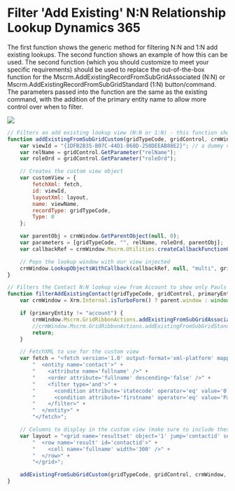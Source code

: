 # Filter 'Add Existing' N:N Relationship Lookup Dynamics 365

The first function shows the generic method for filtering N:N and 1:N add existing lookups. The second function shows an example of how this can be used. The second function (which you should customize to meet your specific requirements) should be used to replace the out-of-the-box function for the Mscrm.AddExistingRecordFromSubGridAssociated (N:N) or Mscrm.AddExistingRecordFromSubGridStandard (1:N) button/command. The parameters passed into the function are the same as the existing command, with the addition of the primary entity name to allow more control over when to filter.

![](https://user-images.githubusercontent.com/14048382/30041528-eb17b56a-923e-11e7-9b63-55fb0042ccb3.png)

```javascript
// Filters an add existing lookup view (N:N or 1:N) - this function shouldn't need to change
function addExistingFromSubGridCustom(gridTypeCode, gridControl, crmWindow, fetch, layout, viewName) {
    var viewId = "{1DFB2B35-B07C-44D1-868D-258DEEAB88E2}"; // a dummy view ID
    var relName = gridControl.GetParameter("relName");
    var roleOrd = gridControl.GetParameter("roleOrd");

    // Creates the custom view object
    var customView = {
        fetchXml: fetch,
        id: viewId,
        layoutXml: layout,
        name: viewName,
        recordType: gridTypeCode,
        Type: 0
    };

    var parentObj = crmWindow.GetParentObject(null, 0);
    var parameters = [gridTypeCode, "", relName, roleOrd, parentObj];
    var callbackRef = crmWindow.Mscrm.Utilities.createCallbackFunctionObject("locAssocObjAction", crmWindow, parameters, false);

    // Pops the lookup window with our view injected
    crmWindow.LookupObjectsWithCallback(callbackRef, null, "multi", gridTypeCode, 0, null, "", null, null, null, null, null, null, viewId, [customView]);
}

// Filters the Contact N:N lookup view from Account to show only Pauls - this function is unique for your requirements
function filterAddExistingContact(gridTypeCode, gridControl, primaryEntity) {
    var crmWindow = Xrm.Internal.isTurboForm() ? parent.window : window;

    if (primaryEntity != "account") {
        crmWindow.Mscrm.GridRibbonActions.addExistingFromSubGridAssociated(gridTypeCode, gridControl); // Default N:N button click function
        //crmWindow.Mscrm.GridRibbonActions.addExistingFromSubGridStandard(gridTypeCode, gridControl); // Default 1:N button click function
        return;
    }

    // FetchXML to use for the custom view
    var fetch = "<fetch version='1.0' output-format='xml-platform' mapping='logical' distinct='false'>" +
        "  <entity name='contact'>" +
        "    <attribute name='fullname' />" +
        "    <order attribute='fullname' descending='false' />" +
        "    <filter type='and'>" +
        "      <condition attribute='statecode' operator='eq' value='0' />" +
        "      <condition attribute='firstname' operator='eq' value='Paul' />" +
        "    </filter>" +
        "  </entity>" +
        "</fetch>";

    // Columns to display in the custom view (make sure to include these in the fetch query)
    var layout = "<grid name='resultset' object='1' jump='contactid' select='1' icon='1' preview='1'>" +
        "  <row name='result' id='contactid'>" +
        "    <cell name='fullname' width='300' />" +
        "  </row>" +
        "</grid>";

    addExistingFromSubGridCustom(gridTypeCode, gridControl, crmWindow, fetch, layout, "Filtered Contacts");
}
```
